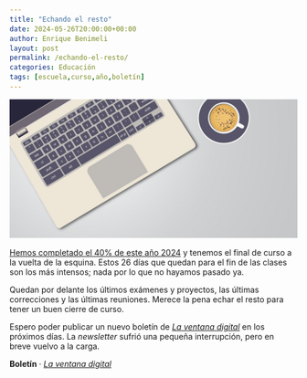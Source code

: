```yaml
---
title: "Echando el resto"
date: 2024-05-26T20:00:00+00:00
author: Enrique Benimeli
layout: post
permalink: /echando-el-resto/
categories: Educación
tags: [escuela,curso,año,boletín]
---
```


[![image](assets/images/posts/2024/01/post.jpg)]()

[Hemos completado el 40% de este año 2024](https://x.com/progressbar202_/status/1794663771807350957?s=12) y tenemos el final de curso a la vuelta de la esquina. Estos 26 días que quedan para el fin de las clases son los más intensos; nada por lo que no hayamos pasado ya.

Quedan por delante los últimos exámenes y proyectos, las últimas correcciones y las últimas reuniones. Merece la pena echar el resto para tener un buen cierre de curso.

Espero poder publicar un nuevo boletín de [*La ventana digital*](https://ebenimeli.substack.com/) en los próximos días. La *newsletter* sufrió una pequeña interrupción, pero en breve vuelvo a la carga.

**Boletín** · [*La ventana digital*](https://ebenimeli.substack.com/)
